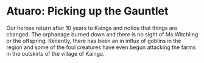 # Atuaro: Picking up the Gauntlet

Our heroes return after 10 years to Kainga and notice that things are changed. The orphanage burned down and there is no sight of Ms Witchling or the offspring. Recently, there has been an in influx of goblins in the region and some of the foul creatures have even begun attacking the farms in the outskirts of the village of Kainga.